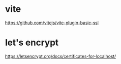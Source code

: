 # vite
https://github.com/vitejs/vite-plugin-basic-ssl

# let's encrypt
https://letsencrypt.org/docs/certificates-for-localhost/